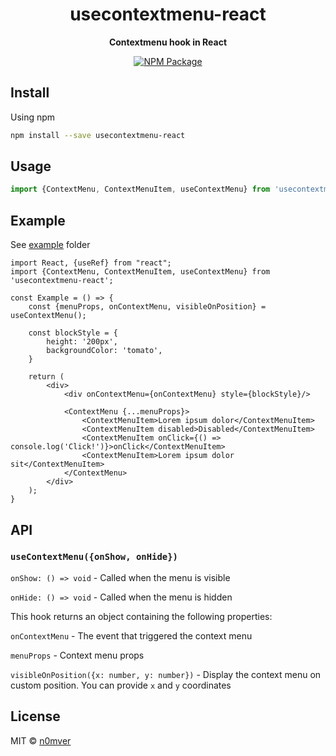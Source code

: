<h1 align="center">usecontextmenu-react</h1>

<p align="center"><strong>Contextmenu hook in React</strong></p>

<p align="center">
<a href="https://www.npmjs.com/package/usecontextmenu-react" rel="nofollow"><img alt="NPM Package" src="https://img.shields.io/npm/v/usecontextmenu-react.svg?style=flat-square" /></a>
</p>

## Install

Using npm

```bash
npm install --save usecontextmenu-react
``` 

## Usage

```js
import {ContextMenu, ContextMenuItem, useContextMenu} from 'usecontextmenu-react';
```

## Example

See [example](https://github.com/n0mver/usecontextmenu-react/tree/main/example) folder

```tsx
import React, {useRef} from "react";
import {ContextMenu, ContextMenuItem, useContextMenu} from 'usecontextmenu-react';

const Example = () => {
    const {menuProps, onContextMenu, visibleOnPosition} = useContextMenu();

    const blockStyle = {
        height: '200px',
        backgroundColor: 'tomato',
    }
    
    return (
        <div>
            <div onContextMenu={onContextMenu} style={blockStyle}/>

            <ContextMenu {...menuProps}>
                <ContextMenuItem>Lorem ipsum dolor</ContextMenuItem>
                <ContextMenuItem disabled>Disabled</ContextMenuItem>
                <ContextMenuItem onClick={() => console.log('Click!')}>onClick</ContextMenuItem>
                <ContextMenuItem>Lorem ipsum dolor sit</ContextMenuItem>
            </ContextMenu>
        </div>
    );
}
```

## API

### `useContextMenu({onShow, onHide})`

`onShow: () => void` - Called when the menu is visible

`onHide: () => void` - Called when the menu is hidden

This hook returns an object containing the following properties:

`onContextMenu` - The event that triggered the context menu

`menuProps` - Context menu props

`visibleOnPosition({x: number, y: number})` - Display the context menu on custom position. You can provide `x` and `y` coordinates

## License

MIT © [n0mver](https://github.com/n0mver)


